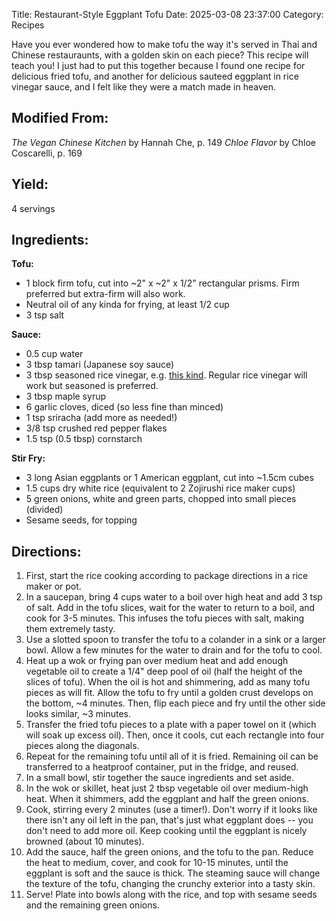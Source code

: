 Title: Restaurant-Style Eggplant Tofu
Date: 2025-03-08 23:37:00
Category: Recipes

Have you ever wondered how to make tofu the way it's served in Thai and Chinese restauraunts, with a golden skin on each piece? This recipe will teach you! I just had to put this together because I found one recipe for delicious fried tofu, and another for delicious sauteed eggplant in rice vinegar sauce, and I felt like they were a match made in heaven.

## Modified From:
_The Vegan Chinese Kitchen_ by Hannah Che, p. 149
_Chloe Flavor_ by Chloe Coscarelli, p. 169

## Yield: 
4 servings

## Ingredients:

**Tofu:**

- 1 block firm tofu, cut into ~2" x ~2" x 1/2" rectangular prisms.  Firm preferred but extra-firm will also work.
- Neutral oil of any kinda for frying, at least 1/2 cup
- 3 tsp salt

**Sauce:**

- 0.5 cup water
- 3 tbsp tamari (Japanese soy sauce)
- 3 tbsp seasoned rice vinegar, e.g. [this kind](https://www.amazon.com/Marukan-Vinegar-Rice-Ssnd-Grmt/dp/B01H4LC276/ref=sr_1_5?crid=2CMLHNFWHY4QU&keywords=seasoned+rice+vinegar&qid=1678423756&s=grocery&sprefix=seasoned+rice+%2Cgrocery%2C154&sr=1-5). Regular rice vinegar will work but seasoned is preferred.
- 3 tbsp maple syrup
- 6 garlic cloves, diced (so less fine than minced)
- 1 tsp sriracha (add more as needed!)
- 3/8 tsp crushed red pepper flakes
- 1.5 tsp (0.5 tbsp) cornstarch

**Stir Fry:**

- 3 long Asian eggplants or 1 American eggplant, cut into ~1.5cm cubes
- 1.5 cups dry white rice (equivalent to 2 Zojirushi rice maker cups)
- 5 green onions, white and green parts, chopped into small pieces (divided)
- Sesame seeds, for topping

## Directions:

1. First, start the rice cooking according to package directions in a rice maker or pot.
2. In a saucepan, bring 4 cups water to a boil over high heat and add 3 tsp of salt.  Add in the tofu slices, wait for the water to return to a boil, and cook for 3-5 minutes.  This infuses the tofu pieces with salt, making them extremely tasty.
3. Use a slotted spoon to transfer the tofu to a colander in a sink or a larger bowl. Allow a few minutes for the water to drain and for the tofu to cool.
4. Heat up a wok or frying pan over medium heat and add enough vegetable oil to create a 1/4" deep pool of oil (half the height of the slices of tofu).  When the oil is hot and shimmering, add as many tofu pieces as will fit.  Allow the tofu to fry until a golden crust develops on the bottom, ~4 minutes.  Then, flip each piece and fry until the other side looks similar, ~3 minutes.
5. Transfer the fried tofu pieces to a plate with a paper towel on it (which will soak up excess oil).  Then, once it cools, cut each rectangle into four pieces along the diagonals.
6. Repeat for the remaining tofu until all of it is fried.  Remaining oil can be transferred to a heatproof container, put in the fridge, and reused.
7. In a small bowl, stir together the sauce ingredients and set aside.
8. In the wok or skillet, heat just 2 tbsp vegetable oil over medium-high heat.  When it shimmers, add the eggplant and half the green onions.
9. Cook, stirring every 2 minutes (use a timer!).  Don't worry if it looks like there isn't any oil left in the pan, that's just what eggplant does -- you don't need to add more oil.  Keep cooking until the eggplant is nicely browned (about 10 minutes).
10. Add the sauce, half the green onions, and the tofu to the pan.  Reduce the heat to medium, cover, and cook for 10-15 minutes, until the eggplant is soft and the sauce is thick.  The steaming sauce will change the texture of the tofu, changing the crunchy exterior into a tasty skin.
11. Serve! Plate into bowls along with the rice, and top with sesame seeds and the remaining green onions.

